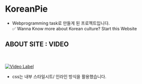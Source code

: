 # KoreanPie

* Webprogramming task로 만들게 된 프로젝트입니다. <br>
✅ Wanna Know more about Korean culture? Start this Website


## ABOUT SITE : VIDEO
<br><br>
[![Video Label](http://img.youtube.com/vi/QK0-UmuqmnM/0.jpg)](https://youtu.be/QK0-UmuqmnM)
* css는 내부 스타일시트/ 인라인 방식을 활용했습니다. 
